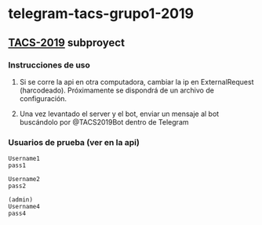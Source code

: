 # telegram-tacs-grupo1-2019
## [TACS-2019](https://github.com/nicokim/TACS-2019) subproyect

### Instrucciones de uso

1. Si se corre la api en otra computadora, cambiar la ip en ExternalRequest (harcodeado). Próximamente se dispondrá de un archivo de configuración.

2. Una vez levantado el server y el bot, enviar un mensaje al bot buscándolo por @TACS2019Bot dentro de Telegram


### Usuarios de prueba (ver en la api)
```
Username1
pass1

Username2
pass2

(admin)
Username4
pass4
```
